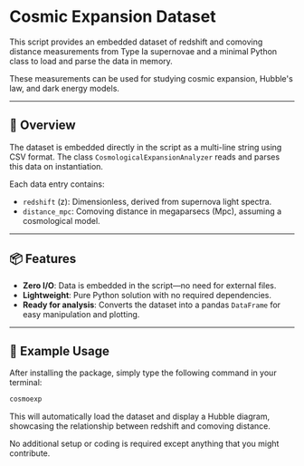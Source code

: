 # Cosmic Expansion Dataset

This script provides an embedded dataset of redshift and comoving distance measurements from Type Ia supernovae and a minimal Python class to load and parse the data in memory.

These measurements can be used for studying cosmic expansion, Hubble's law, and dark energy models.

---

## 🚀 Overview

The dataset is embedded directly in the script as a multi-line string using CSV format. The class `CosmologicalExpansionAnalyzer` reads and parses this data on instantiation.

Each data entry contains:
- `redshift` (z): Dimensionless, derived from supernova light spectra.
- `distance_mpc`: Comoving distance in megaparsecs (Mpc), assuming a cosmological model.

---

## 📦 Features

- **Zero I/O**: Data is embedded in the script—no need for external files.
- **Lightweight**: Pure Python solution with no required dependencies.
- **Ready for analysis**: Converts the dataset into a pandas `DataFrame` for easy manipulation and plotting.

---

## 🧪 Example Usage

After installing the package, simply type the following command in your terminal:

```bash
cosmoexp
```

This will automatically load the dataset and display a Hubble diagram, showcasing the relationship between redshift and comoving distance.

No additional setup or coding is required except anything that you might contribute.

